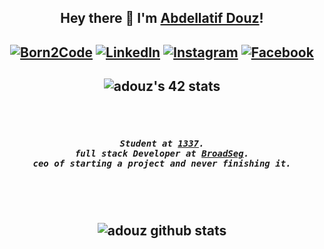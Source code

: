 <h2 align="center"> <b>Hey there 👋 I'm <a href="https://www.linkedin.com/in/adouz/" target="_blank" >Abdellatif Douz</a>!</b></h2>

<h2 align="center">
<a href="https://profile.intra.42.fr/users/adouz" target="_blank"><img src="https://img.shields.io/badge/Born2Code-%23FF6950.svg?style=flat-square&logo=42" alt="Born2Code"></a>
<a  href="https://www.linkedin.com/in/adouz/" target="_blank"><img src="https://img.shields.io/badge/LinkedIn-%230077B5.svg?&style=flat-square&logo=linkedin&logoColor=white" alt="LinkedIn"></a>
<a  href="https://instagram.com/ad0uz" target="_blank"><img src="https://img.shields.io/badge/Instagram-%23E4405F.svg?&style=flat-square&logo=instagram&logoColor=white" alt="Instagram"></a>
<a  href="https://www.facebook.com/itsabdu/" target="_blank"><img src="https://img.shields.io/badge/Facebook-%231877F2.svg?&style=flat-square&logo=facebook&logoColor=white" alt="Facebook"></a>
</h2>
<h2 align="center">
<img align='center' herf="https://github.com/JaeSeoKim/badge42" traget="_blank" src='https://badge42.herokuapp.com/api/stats/adouz?privacyEmail=true&cursus=42' alt="adouz's 42 stats">
</h2>

<br/>
<br/>

<h5 align="center">
<samp>
Student at <a href="https://1337.ma/" target="_blank">1337</a>.
<br/>
full stack Developer at <a href="https://github.com/broadseg" target="_blank">BroadSeg</a>.
<br/>
ceo of starting a project and never finishing it.
</samp>
</h5>

<br/>
<br/>

<h2 align="center">
<img align='center' src='https://github-readme-stats.vercel.app/api?username=adouz&hide_title=false&show_icons=true&include_all_commits=true&count_private=true&theme=buefy' alt='adouz github stats'>
</h2>

